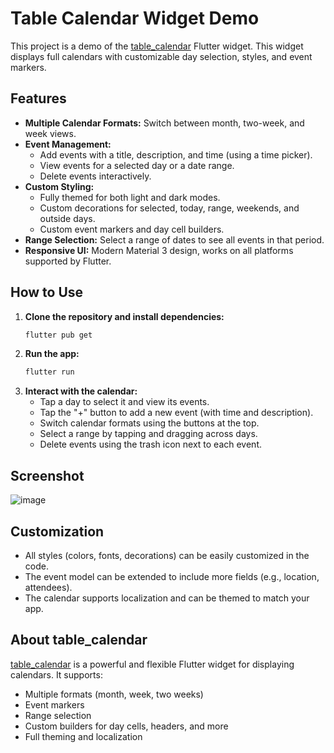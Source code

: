 # Table Calendar Widget Demo

This project is a demo of the [table_calendar](https://pub.dev/packages/table_calendar) Flutter widget. 
This widget displays full calendars with customizable day selection, styles, and event markers.

## Features

- **Multiple Calendar Formats:** Switch between month, two-week, and week views.
- **Event Management:**
  - Add events with a title, description, and time (using a time picker).
  - View events for a selected day or a date range.
  - Delete events interactively.
- **Custom Styling:**
  - Fully themed for both light and dark modes.
  - Custom decorations for selected, today, range, weekends, and outside days.
  - Custom event markers and day cell builders.
- **Range Selection:** Select a range of dates to see all events in that period.
- **Responsive UI:** Modern Material 3 design, works on all platforms supported by Flutter.

## How to Use

1. **Clone the repository and install dependencies:**
   ```sh
   flutter pub get
   ```
2. **Run the app:**
   ```sh
   flutter run
   ```
3. **Interact with the calendar:**
   - Tap a day to select it and view its events.
   - Tap the "+" button to add a new event (with time and description).
   - Switch calendar formats using the buttons at the top.
   - Select a range by tapping and dragging across days.
   - Delete events using the trash icon next to each event.

## Screenshot
![image](https://github.com/user-attachments/assets/2da18743-8728-4fcb-bf22-6219d27ed86f)



## Customization

- All styles (colors, fonts, decorations) can be easily customized in the code.
- The event model can be extended to include more fields (e.g., location, attendees).
- The calendar supports localization and can be themed to match your app.

## About table_calendar

[table_calendar](https://pub.dev/packages/table_calendar) is a powerful and flexible Flutter widget for displaying calendars. It supports:

- Multiple formats (month, week, two weeks)
- Event markers
- Range selection
- Custom builders for day cells, headers, and more
- Full theming and localization

